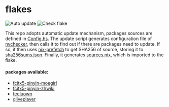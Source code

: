 # flakes

![Auto update](https://github.com/berberman/flakes/workflows/Auto%20update/badge.svg)
![Check flake](https://github.com/berberman/flakes/workflows/Check%20flake/badge.svg)

This repo adopts automatic update mechanism, packages sources are defined in [Config.hs](./Config.hs).
The update script generates configuration file of [nvchecker](https://github.com/lilydjwg/nvchecker),
then calls it to find out if there are packages need to update. If so, it then uses [nix-prefetch](https://github.com/msteen/nix-prefetch)
to get SHA256 of source, storing it to [sha256sums.json](./sha256sums.json). Finally, it generates [sources.nix](./sources.nix), which is imported to the flake.

#### packages available:

* [fcitx5-pinyin-moegirl](https://github.com/outloudvi/mw2fcitx)
* [fcitx5-pinyin-zhwiki](https://github.com/felixonmars/fcitx5-pinyin-zhwiki)
* [feeluown](https://github.com/feeluown/FeelUOwn)
* [qliveplayer](https://github.com/IsoaSFlus/QLivePlayer)
